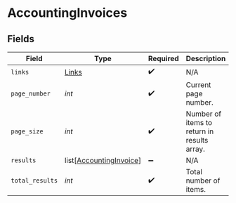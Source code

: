 # AccountingInvoices


## Fields

| Field                                                               | Type                                                                | Required                                                            | Description                                                         |
| ------------------------------------------------------------------- | ------------------------------------------------------------------- | ------------------------------------------------------------------- | ------------------------------------------------------------------- |
| `links`                                                             | [Links](../../models/shared/links.md)                               | :heavy_check_mark:                                                  | N/A                                                                 |
| `page_number`                                                       | *int*                                                               | :heavy_check_mark:                                                  | Current page number.                                                |
| `page_size`                                                         | *int*                                                               | :heavy_check_mark:                                                  | Number of items to return in results array.                         |
| `results`                                                           | list[[AccountingInvoice](../../models/shared/accountinginvoice.md)] | :heavy_minus_sign:                                                  | N/A                                                                 |
| `total_results`                                                     | *int*                                                               | :heavy_check_mark:                                                  | Total number of items.                                              |